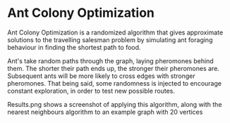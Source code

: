# Ant  Colony Optimization

Ant Colony Optimization is a randomized algorithm that gives approximate solutions to the travelling salesman problem by simulating ant foraging behaviour in finding the shortest path to food.

Ant's take random paths through the graph, laying pheromones behind them. The shorter their path ends up, the stronger their pheromones are.
Subsequent ants will be more likely to cross edges with stronger pheromones. That being said, some randomness is injected to encourage constant exploration, in order to test new possible routes.

Results.png shows a screenshot of applying this algorithm, along with the nearest neighbours algorithm to an example graph with 20 vertices
